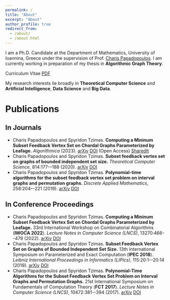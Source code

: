 ```yaml
---
permalink: /
title: "About"
excerpt: "About"
author_profile: true
redirect_from: 
  - /about/
  - /about.html
---
```


I am a Ph.D. Candidate at the Department of Mathematics, University of Ioannina, Greece under the supervision of Prof. [Charis Papadopoulos](https://www.cse.uoi.gr/~charis/). I am currently working in preparation of my thesis in **Algorithmic Graph Theory**.

Curriculum Vitae [PDF](https://stzimas.github.io/files/SpTzimas_CV.pdf)

My research interests lie broadly in **Theoretical Computer Science** and **Artificial Intelligence**, **Data Science** and **Big Data**.

Publications
=
In Journals
-
* Charis Papadopoulos and Spyridon Tzimas. **Computing a Mininum Subset Feedback Vertex Set on Chordal Graphs Parameterized by Leafage.** _Algorithmica_ (2023). [arXiv](https://arxiv.org/abs/2103.03035) [DOI](https://doi.org/10.1007/s00453-023-01149-5) (Open Access) [SharedIt](https://rdcu.be/dgNqx)
* Charis Papadopoulos and Spyridon Tzimas. **Subset feedback vertex set on graphs of bounded independent set size.** _Theoretical Computer Science_, 814:177-–188 (2020). [arXiv](https://arxiv.org/abs/1805.07141) [DOI](https://doi.org/10.1016/j.tcs.2020.01.029)
* Charis Papadopoulos and Spyridon Tzimas. **Polynomial-time algorithms for the subset feedback vertex set problem on interval graphs and permutation graphs.** _Discrete Applied Mathematics_, 258:204–-221 (2019). [arXiv](https://arxiv.org/abs/1701.04634) [DOI](https://doi.org/10.1016/j.dam.2018.11.017)

In Conference Proceedings
-
* Charis Papadopoulos and Spyridon Tzimas. **Computing a Mininum Subset Feedback Vertex Set on Chordal Graphs Parameterized by Leafage.** 33rd International Workshop on Combinatorial Algorithms (**IWOCA 2022**). _Lecture Notes in Computer Science (LNCS)_, 13270:466--479 (2022). [arXiv](https://arxiv.org/abs/2103.03035) [DOI](https://doi.org/10.1007/978-3-031-06678-8_34)
* Charis Papadopoulos and Spyridon Tzimas. **Subset Feedback Vertex Set on Graphs of Bounded Independent Set Size.** 13th International Symposium on Parameterized and Exact  Computation (**IPEC 2018**). _Leibniz International Proceedings in Informatics (LIPIcs)_, 115:20:1--20:14 (2019). [arXiv](https://arxiv.org/abs/1805.07141) [DOI](https://doi.org/10.4230/LIPIcs.IPEC.2018.20)
* Charis Papadopoulos and Spyridon Tzimas. **Polynomial-Time Algorithms for the Subset Feedback Vertex Set Problem on Interval Graphs and Permutation Graphs.** 21st International Symposium on Fundamentals of Computation Theory (**FCT 2017**). _Lecture Notes in Computer Science (LNCS)_, 10472:381--394 (2017). [arXiv](https://arxiv.org/abs/1701.04634) [DOI](https://doi.org/10.1007/978-3-662-55751-8_30)
